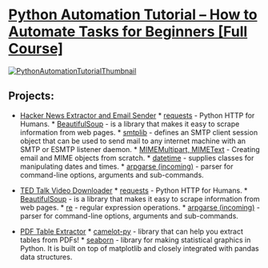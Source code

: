 # [Python Automation Tutorial – How to Automate Tasks for Beginners [Full Course]](https://youtu.be/s8XjEuplx_U)

[![PythonAutomationTutorialThumbnail](https://i3.ytimg.com/vi/s8XjEuplx_U/mqdefault.jpg)](https://youtu.be/s8XjEuplx_U)

## Projects:
- [Hacker News Extractor and Email Sender](hacker_news_extractor_and_email_sender.py)
      * [requests](https://pypi.org/project/requests/) - Python HTTP for Humans.
      * [BeautifulSoup](https://pypi.org/project/beautifulsoup4/) - is a library that makes it easy to scrape information from web pages.
      * [smtplib](https://docs.python.org/3/library/smtplib.html) - defines an SMTP client session object that can be used to send mail to any internet machine with an SMTP or ESMTP listener daemon.
      * [MIMEMultipart, MIMEText](https://docs.python.org/3/library/email.mime.html) - Creating email and MIME objects from scratch.
      * [datetime](https://docs.python.org/3/library/datetime.html) - supplies classes for manipulating dates and times.
      * [arpgarse (incoming)](https://docs.python.org/3/library/argparse.html) - parser for command-line options, arguments and sub-commands.

- [TED Talk Video Downloader](ted_talk_video_downloader.py)
      * [requests](https://pypi.org/project/requests/) - Python HTTP for Humans.
      * [BeautifulSoup](https://pypi.org/project/beautifulsoup4/) - is a library that makes it easy to scrape information from web pages. 
      * [re](https://docs.python.org/3/library/re.html) - regular expression operations.
      * [arpgarse (incoming)](https://docs.python.org/3/library/argparse.html) - parser for command-line options, arguments and sub-commands.

- [PDF Table Extractor](Extracting-Table-from-PDF-UN-HDI-report.ipynb)
      * [camelot-py](https://pypi.org/project/camelot-py/) - library that can help you extract tables from PDFs!
      * [seaborn](https://pypi.org/project/seaborn/) - library for making statistical graphics in Python. It is built on top of matplotlib and closely integrated with pandas data structures.
